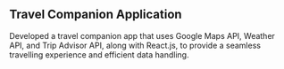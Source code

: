 ## Travel Companion Application
 Developed a travel companion app that uses Google Maps API, Weather API, and Trip Advisor API, along with React.js, to provide a seamless travelling experience and efficient data handling.
